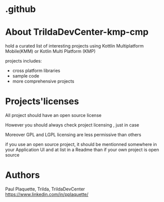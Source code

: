 # .github

# About TrildaDevCenter-kmp-cmp

hold a curated list of interesting projects using Kottlin Multiplatform Mobile(KMM)  or Kotlin Multi Platform (KMP)

projects includes:
 - cross platform libraries
 - sample code
 - more comprehensive projects

# Projects'licenses
All project should have an open source license

However you should always check project licensing , just in case 

Moreover GPL and LGPL licensing are less permissive than others

if you use an open source project, it should be mentionned somewhere in your Application UI and at list in a Readme than if your own project is open source

# Authors 
Paul Plaquette, Trilda, TrildaDevCenter
https://www.linkedin.com/in/pplaquette/
